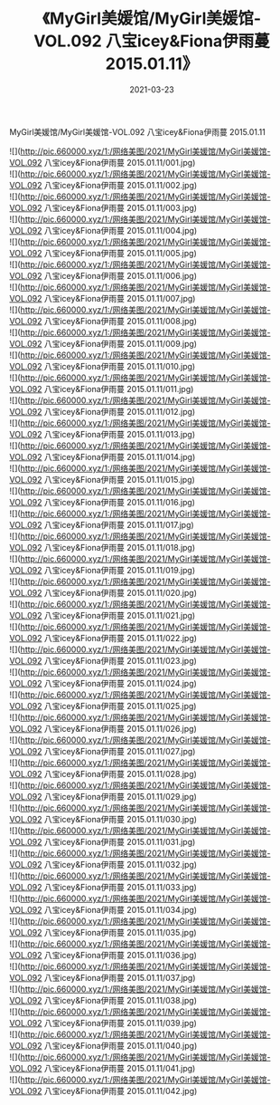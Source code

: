 ﻿---
layout: post
title:  《MyGirl美媛馆/MyGirl美媛馆-VOL.092 八宝icey&Fiona伊雨蔓 2015.01.11》
date:   2021-03-23
img: http://pic.660000.xyz/1:/网络美图/2021/MyGirl美媛馆/MyGirl美媛馆-VOL.092 八宝icey&Fiona伊雨蔓 2015.01.11/000.jpg
categories: [美女, 清纯, 唯美]
---

MyGirl美媛馆/MyGirl美媛馆-VOL.092 八宝icey&Fiona伊雨蔓 2015.01.11

 ![](http://pic.660000.xyz/1:/网络美图/2021/MyGirl美媛馆/MyGirl美媛馆-VOL.092 八宝icey&Fiona伊雨蔓 2015.01.11/001.jpg) <br>![](http://pic.660000.xyz/1:/网络美图/2021/MyGirl美媛馆/MyGirl美媛馆-VOL.092 八宝icey&Fiona伊雨蔓 2015.01.11/002.jpg) <br>![](http://pic.660000.xyz/1:/网络美图/2021/MyGirl美媛馆/MyGirl美媛馆-VOL.092 八宝icey&Fiona伊雨蔓 2015.01.11/003.jpg) <br>![](http://pic.660000.xyz/1:/网络美图/2021/MyGirl美媛馆/MyGirl美媛馆-VOL.092 八宝icey&Fiona伊雨蔓 2015.01.11/004.jpg) <br>![](http://pic.660000.xyz/1:/网络美图/2021/MyGirl美媛馆/MyGirl美媛馆-VOL.092 八宝icey&Fiona伊雨蔓 2015.01.11/005.jpg) <br>![](http://pic.660000.xyz/1:/网络美图/2021/MyGirl美媛馆/MyGirl美媛馆-VOL.092 八宝icey&Fiona伊雨蔓 2015.01.11/006.jpg) <br>![](http://pic.660000.xyz/1:/网络美图/2021/MyGirl美媛馆/MyGirl美媛馆-VOL.092 八宝icey&Fiona伊雨蔓 2015.01.11/007.jpg) <br>![](http://pic.660000.xyz/1:/网络美图/2021/MyGirl美媛馆/MyGirl美媛馆-VOL.092 八宝icey&Fiona伊雨蔓 2015.01.11/008.jpg) <br>![](http://pic.660000.xyz/1:/网络美图/2021/MyGirl美媛馆/MyGirl美媛馆-VOL.092 八宝icey&Fiona伊雨蔓 2015.01.11/009.jpg) <br>![](http://pic.660000.xyz/1:/网络美图/2021/MyGirl美媛馆/MyGirl美媛馆-VOL.092 八宝icey&Fiona伊雨蔓 2015.01.11/010.jpg) <br>![](http://pic.660000.xyz/1:/网络美图/2021/MyGirl美媛馆/MyGirl美媛馆-VOL.092 八宝icey&Fiona伊雨蔓 2015.01.11/011.jpg) <br>![](http://pic.660000.xyz/1:/网络美图/2021/MyGirl美媛馆/MyGirl美媛馆-VOL.092 八宝icey&Fiona伊雨蔓 2015.01.11/012.jpg) <br>![](http://pic.660000.xyz/1:/网络美图/2021/MyGirl美媛馆/MyGirl美媛馆-VOL.092 八宝icey&Fiona伊雨蔓 2015.01.11/013.jpg) <br>![](http://pic.660000.xyz/1:/网络美图/2021/MyGirl美媛馆/MyGirl美媛馆-VOL.092 八宝icey&Fiona伊雨蔓 2015.01.11/014.jpg) <br>![](http://pic.660000.xyz/1:/网络美图/2021/MyGirl美媛馆/MyGirl美媛馆-VOL.092 八宝icey&Fiona伊雨蔓 2015.01.11/015.jpg) <br>![](http://pic.660000.xyz/1:/网络美图/2021/MyGirl美媛馆/MyGirl美媛馆-VOL.092 八宝icey&Fiona伊雨蔓 2015.01.11/016.jpg) <br>![](http://pic.660000.xyz/1:/网络美图/2021/MyGirl美媛馆/MyGirl美媛馆-VOL.092 八宝icey&Fiona伊雨蔓 2015.01.11/017.jpg) <br>![](http://pic.660000.xyz/1:/网络美图/2021/MyGirl美媛馆/MyGirl美媛馆-VOL.092 八宝icey&Fiona伊雨蔓 2015.01.11/018.jpg) <br>![](http://pic.660000.xyz/1:/网络美图/2021/MyGirl美媛馆/MyGirl美媛馆-VOL.092 八宝icey&Fiona伊雨蔓 2015.01.11/019.jpg) <br>![](http://pic.660000.xyz/1:/网络美图/2021/MyGirl美媛馆/MyGirl美媛馆-VOL.092 八宝icey&Fiona伊雨蔓 2015.01.11/020.jpg) <br>![](http://pic.660000.xyz/1:/网络美图/2021/MyGirl美媛馆/MyGirl美媛馆-VOL.092 八宝icey&Fiona伊雨蔓 2015.01.11/021.jpg) <br>![](http://pic.660000.xyz/1:/网络美图/2021/MyGirl美媛馆/MyGirl美媛馆-VOL.092 八宝icey&Fiona伊雨蔓 2015.01.11/022.jpg) <br>![](http://pic.660000.xyz/1:/网络美图/2021/MyGirl美媛馆/MyGirl美媛馆-VOL.092 八宝icey&Fiona伊雨蔓 2015.01.11/023.jpg) <br>![](http://pic.660000.xyz/1:/网络美图/2021/MyGirl美媛馆/MyGirl美媛馆-VOL.092 八宝icey&Fiona伊雨蔓 2015.01.11/024.jpg) <br>![](http://pic.660000.xyz/1:/网络美图/2021/MyGirl美媛馆/MyGirl美媛馆-VOL.092 八宝icey&Fiona伊雨蔓 2015.01.11/025.jpg) <br>![](http://pic.660000.xyz/1:/网络美图/2021/MyGirl美媛馆/MyGirl美媛馆-VOL.092 八宝icey&Fiona伊雨蔓 2015.01.11/026.jpg) <br>![](http://pic.660000.xyz/1:/网络美图/2021/MyGirl美媛馆/MyGirl美媛馆-VOL.092 八宝icey&Fiona伊雨蔓 2015.01.11/027.jpg) <br>![](http://pic.660000.xyz/1:/网络美图/2021/MyGirl美媛馆/MyGirl美媛馆-VOL.092 八宝icey&Fiona伊雨蔓 2015.01.11/028.jpg) <br>![](http://pic.660000.xyz/1:/网络美图/2021/MyGirl美媛馆/MyGirl美媛馆-VOL.092 八宝icey&Fiona伊雨蔓 2015.01.11/029.jpg) <br>![](http://pic.660000.xyz/1:/网络美图/2021/MyGirl美媛馆/MyGirl美媛馆-VOL.092 八宝icey&Fiona伊雨蔓 2015.01.11/030.jpg) <br>![](http://pic.660000.xyz/1:/网络美图/2021/MyGirl美媛馆/MyGirl美媛馆-VOL.092 八宝icey&Fiona伊雨蔓 2015.01.11/031.jpg) <br>![](http://pic.660000.xyz/1:/网络美图/2021/MyGirl美媛馆/MyGirl美媛馆-VOL.092 八宝icey&Fiona伊雨蔓 2015.01.11/032.jpg) <br>![](http://pic.660000.xyz/1:/网络美图/2021/MyGirl美媛馆/MyGirl美媛馆-VOL.092 八宝icey&Fiona伊雨蔓 2015.01.11/033.jpg) <br>![](http://pic.660000.xyz/1:/网络美图/2021/MyGirl美媛馆/MyGirl美媛馆-VOL.092 八宝icey&Fiona伊雨蔓 2015.01.11/034.jpg) <br>![](http://pic.660000.xyz/1:/网络美图/2021/MyGirl美媛馆/MyGirl美媛馆-VOL.092 八宝icey&Fiona伊雨蔓 2015.01.11/035.jpg) <br>![](http://pic.660000.xyz/1:/网络美图/2021/MyGirl美媛馆/MyGirl美媛馆-VOL.092 八宝icey&Fiona伊雨蔓 2015.01.11/036.jpg) <br>![](http://pic.660000.xyz/1:/网络美图/2021/MyGirl美媛馆/MyGirl美媛馆-VOL.092 八宝icey&Fiona伊雨蔓 2015.01.11/037.jpg) <br>![](http://pic.660000.xyz/1:/网络美图/2021/MyGirl美媛馆/MyGirl美媛馆-VOL.092 八宝icey&Fiona伊雨蔓 2015.01.11/038.jpg) <br>![](http://pic.660000.xyz/1:/网络美图/2021/MyGirl美媛馆/MyGirl美媛馆-VOL.092 八宝icey&Fiona伊雨蔓 2015.01.11/039.jpg) <br>![](http://pic.660000.xyz/1:/网络美图/2021/MyGirl美媛馆/MyGirl美媛馆-VOL.092 八宝icey&Fiona伊雨蔓 2015.01.11/040.jpg) <br>![](http://pic.660000.xyz/1:/网络美图/2021/MyGirl美媛馆/MyGirl美媛馆-VOL.092 八宝icey&Fiona伊雨蔓 2015.01.11/041.jpg) <br>![](http://pic.660000.xyz/1:/网络美图/2021/MyGirl美媛馆/MyGirl美媛馆-VOL.092 八宝icey&Fiona伊雨蔓 2015.01.11/042.jpg) <br>